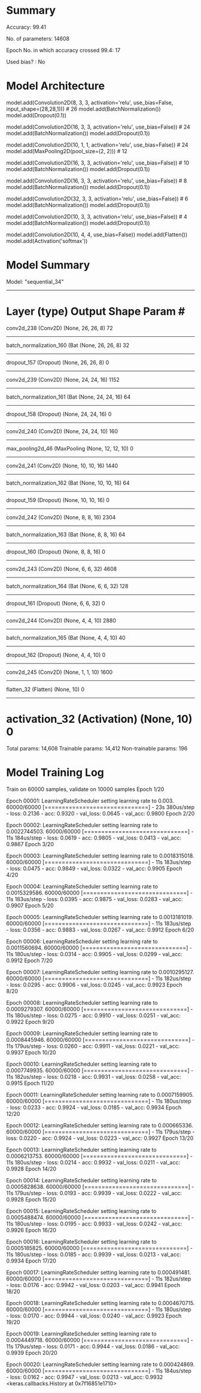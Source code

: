 # Summary
Accuracy: 99.41

No. of parameters: 14608

Epoch No. in which accuracy crossed 99.4: 17

Used bias? : No


# Model Architecture
model.add(Convolution2D(8, 3, 3, activation='relu', use_bias=False, input_shape=(28,28,1))) # 26
model.add(BatchNormalization())
model.add(Dropout(0.1))

model.add(Convolution2D(16, 3, 3, activation='relu', use_bias=False)) # 24
model.add(BatchNormalization())
model.add(Dropout(0.1))

model.add(Convolution2D(10, 1, 1, activation='relu', use_bias=False)) # 24
model.add(MaxPooling2D(pool_size=(2, 2))) # 12

model.add(Convolution2D(16, 3, 3, activation='relu', use_bias=False)) # 10
model.add(BatchNormalization())
model.add(Dropout(0.1))

model.add(Convolution2D(16, 3, 3, activation='relu', use_bias=False)) # 8
model.add(BatchNormalization())
model.add(Dropout(0.1))

model.add(Convolution2D(32, 3, 3, activation='relu', use_bias=False)) # 6
model.add(BatchNormalization())
model.add(Dropout(0.1))

model.add(Convolution2D(10, 3, 3, activation='relu', use_bias=False)) # 4
model.add(BatchNormalization())
model.add(Dropout(0.1))

model.add(Convolution2D(10, 4, 4, use_bias=False))
model.add(Flatten())
model.add(Activation('softmax'))

# Model Summary
Model: "sequential_34"
_________________________________________________________________
Layer (type)                 Output Shape              Param #   
=================================================================
conv2d_238 (Conv2D)          (None, 26, 26, 8)         72        
_________________________________________________________________
batch_normalization_160 (Bat (None, 26, 26, 8)         32        
_________________________________________________________________
dropout_157 (Dropout)        (None, 26, 26, 8)         0         
_________________________________________________________________
conv2d_239 (Conv2D)          (None, 24, 24, 16)        1152      
_________________________________________________________________
batch_normalization_161 (Bat (None, 24, 24, 16)        64        
_________________________________________________________________
dropout_158 (Dropout)        (None, 24, 24, 16)        0         
_________________________________________________________________
conv2d_240 (Conv2D)          (None, 24, 24, 10)        160       
_________________________________________________________________
max_pooling2d_46 (MaxPooling (None, 12, 12, 10)        0         
_________________________________________________________________
conv2d_241 (Conv2D)          (None, 10, 10, 16)        1440      
_________________________________________________________________
batch_normalization_162 (Bat (None, 10, 10, 16)        64        
_________________________________________________________________
dropout_159 (Dropout)        (None, 10, 10, 16)        0         
_________________________________________________________________
conv2d_242 (Conv2D)          (None, 8, 8, 16)          2304      
_________________________________________________________________
batch_normalization_163 (Bat (None, 8, 8, 16)          64        
_________________________________________________________________
dropout_160 (Dropout)        (None, 8, 8, 16)          0         
_________________________________________________________________
conv2d_243 (Conv2D)          (None, 6, 6, 32)          4608      
_________________________________________________________________
batch_normalization_164 (Bat (None, 6, 6, 32)          128       
_________________________________________________________________
dropout_161 (Dropout)        (None, 6, 6, 32)          0         
_________________________________________________________________
conv2d_244 (Conv2D)          (None, 4, 4, 10)          2880      
_________________________________________________________________
batch_normalization_165 (Bat (None, 4, 4, 10)          40        
_________________________________________________________________
dropout_162 (Dropout)        (None, 4, 4, 10)          0         
_________________________________________________________________
conv2d_245 (Conv2D)          (None, 1, 1, 10)          1600      
_________________________________________________________________
flatten_32 (Flatten)         (None, 10)                0         
_________________________________________________________________
activation_32 (Activation)   (None, 10)                0         
=================================================================
Total params: 14,608
Trainable params: 14,412
Non-trainable params: 196

# Model Training Log
Train on 60000 samples, validate on 10000 samples
Epoch 1/20

Epoch 00001: LearningRateScheduler setting learning rate to 0.003.
60000/60000 [==============================] - 23s 380us/step - loss: 0.2136 - acc: 0.9320 - val_loss: 0.0645 - val_acc: 0.9800
Epoch 2/20

Epoch 00002: LearningRateScheduler setting learning rate to 0.0022744503.
60000/60000 [==============================] - 11s 184us/step - loss: 0.0619 - acc: 0.9805 - val_loss: 0.0413 - val_acc: 0.9867
Epoch 3/20

Epoch 00003: LearningRateScheduler setting learning rate to 0.0018315018.
60000/60000 [==============================] - 11s 183us/step - loss: 0.0475 - acc: 0.9849 - val_loss: 0.0322 - val_acc: 0.9905
Epoch 4/20

Epoch 00004: LearningRateScheduler setting learning rate to 0.0015329586.
60000/60000 [==============================] - 11s 183us/step - loss: 0.0395 - acc: 0.9875 - val_loss: 0.0283 - val_acc: 0.9907
Epoch 5/20

Epoch 00005: LearningRateScheduler setting learning rate to 0.0013181019.
60000/60000 [==============================] - 11s 183us/step - loss: 0.0356 - acc: 0.9883 - val_loss: 0.0267 - val_acc: 0.9912
Epoch 6/20

Epoch 00006: LearningRateScheduler setting learning rate to 0.0011560694.
60000/60000 [==============================] - 11s 180us/step - loss: 0.0314 - acc: 0.9905 - val_loss: 0.0299 - val_acc: 0.9912
Epoch 7/20

Epoch 00007: LearningRateScheduler setting learning rate to 0.0010295127.
60000/60000 [==============================] - 11s 182us/step - loss: 0.0295 - acc: 0.9906 - val_loss: 0.0245 - val_acc: 0.9923
Epoch 8/20

Epoch 00008: LearningRateScheduler setting learning rate to 0.0009279307.
60000/60000 [==============================] - 11s 180us/step - loss: 0.0275 - acc: 0.9910 - val_loss: 0.0251 - val_acc: 0.9922
Epoch 9/20

Epoch 00009: LearningRateScheduler setting learning rate to 0.0008445946.
60000/60000 [==============================] - 11s 179us/step - loss: 0.0260 - acc: 0.9911 - val_loss: 0.0221 - val_acc: 0.9937
Epoch 10/20

Epoch 00010: LearningRateScheduler setting learning rate to 0.0007749935.
60000/60000 [==============================] - 11s 182us/step - loss: 0.0218 - acc: 0.9931 - val_loss: 0.0258 - val_acc: 0.9915
Epoch 11/20

Epoch 00011: LearningRateScheduler setting learning rate to 0.0007159905.
60000/60000 [==============================] - 11s 180us/step - loss: 0.0233 - acc: 0.9924 - val_loss: 0.0185 - val_acc: 0.9934
Epoch 12/20

Epoch 00012: LearningRateScheduler setting learning rate to 0.000665336.
60000/60000 [==============================] - 11s 179us/step - loss: 0.0220 - acc: 0.9924 - val_loss: 0.0223 - val_acc: 0.9927
Epoch 13/20

Epoch 00013: LearningRateScheduler setting learning rate to 0.0006213753.
60000/60000 [==============================] - 11s 180us/step - loss: 0.0214 - acc: 0.9932 - val_loss: 0.0211 - val_acc: 0.9928
Epoch 14/20

Epoch 00014: LearningRateScheduler setting learning rate to 0.0005828638.
60000/60000 [==============================] - 11s 179us/step - loss: 0.0193 - acc: 0.9939 - val_loss: 0.0222 - val_acc: 0.9928
Epoch 15/20

Epoch 00015: LearningRateScheduler setting learning rate to 0.0005488474.
60000/60000 [==============================] - 11s 180us/step - loss: 0.0195 - acc: 0.9933 - val_loss: 0.0242 - val_acc: 0.9926
Epoch 16/20

Epoch 00016: LearningRateScheduler setting learning rate to 0.0005185825.
60000/60000 [==============================] - 11s 180us/step - loss: 0.0185 - acc: 0.9939 - val_loss: 0.0213 - val_acc: 0.9934
Epoch 17/20

Epoch 00017: LearningRateScheduler setting learning rate to 0.000491481.
60000/60000 [==============================] - 11s 182us/step - loss: 0.0176 - acc: 0.9942 - val_loss: 0.0203 - val_acc: 0.9941
Epoch 18/20

Epoch 00018: LearningRateScheduler setting learning rate to 0.0004670715.
60000/60000 [==============================] - 11s 180us/step - loss: 0.0170 - acc: 0.9944 - val_loss: 0.0240 - val_acc: 0.9923
Epoch 19/20

Epoch 00019: LearningRateScheduler setting learning rate to 0.0004449718.
60000/60000 [==============================] - 11s 179us/step - loss: 0.0171 - acc: 0.9944 - val_loss: 0.0186 - val_acc: 0.9939
Epoch 20/20

Epoch 00020: LearningRateScheduler setting learning rate to 0.000424869.
60000/60000 [==============================] - 11s 184us/step - loss: 0.0162 - acc: 0.9947 - val_loss: 0.0213 - val_acc: 0.9932
<keras.callbacks.History at 0x7f16851e1710>
